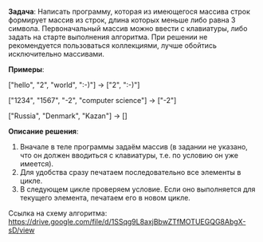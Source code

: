 **Задача**: Написать программу, которая из имеющегося массива строк формирует массив из строк, длина которых меньше либо равна 3 символа. Первоначальный массив можно ввести с клавиатуры, либо задать на старте выполнения алгоритма. При решении не рекомендуется пользоваться коллекциями, лучше обойтись исключительно массивами.

**Примеры**:

["hello", "2", "world", ":-)"] -> ["2", ":-)"]

["1234", "1567", "-2", "computer science"] -> ["-2"]

["Russia", "Denmark", "Kazan"] -> []

**Описание решения**:

1. Вначале в теле программы задаём массив (в задании не указано, что он должен вводиться с клавиатуры, т.е. по условию он уже имеется).
2. Для удобства сразу печатаем последовательно все элементы в цикле.
3. В следующем цикле проверяем условие. Если оно выполняется для текущего элемента, печатаем его в новом цикле.

Ссылка на схему алгоритма: https://drive.google.com/file/d/1SSqg9L8axjBbwZTfMOTUEGQG8AbgX-sD/view

